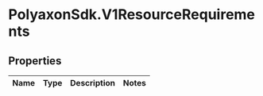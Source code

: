 # PolyaxonSdk.V1ResourceRequirements

## Properties
Name | Type | Description | Notes
------------ | ------------- | ------------- | -------------


